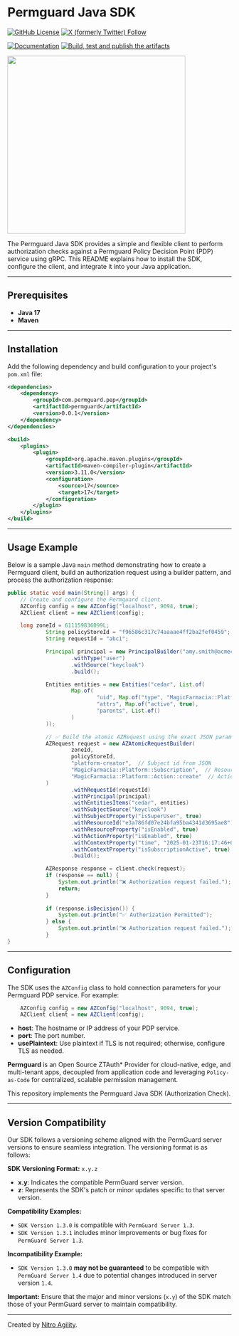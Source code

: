 # Permguard Java SDK

[![GitHub License](https://img.shields.io/github/license/permguard/permguard-java)](https://github.com/permguard/permguard-java?tab=Apache-2.0-1-ov-file#readme)
[![X (formerly Twitter) Follow](https://img.shields.io/twitter/follow/permguard)](https://x.com/intent/follow?original_referer=https%3A%2F%2Fdeveloper.x.com%2F&ref_src=twsrc%5Etfw%7Ctwcamp%5Ebuttonembed%7Ctwterm%5Efollow%7Ctwgr%5ETwitterDev&screen_name=Permguard)

[![Documentation](https://img.shields.io/website?label=Docs&url=https%3A%2F%2Fwww.permguard.com%2F)](https://www.permguard.com/)
[![Build, test and publish the artifacts](https://github.com/permguard/permguard-java/actions/workflows/permguard-java-ci.yml/badge.svg)](https://github.com/permguard/permguard-java/actions/workflows/permguard-java-ci.yml)

<p align="left">
  <img src="https://raw.githubusercontent.com/permguard/permguard-assets/main/pink-txt//1line.svg" class="center" width="400px" height="auto"/>
</p>


The Permguard Java SDK provides a simple and flexible client to perform authorization checks against a Permguard Policy Decision Point (PDP) service using gRPC. This README explains how to install the SDK, configure the client, and integrate it into your Java application.

---

## Prerequisites

- **Java 17**
- **Maven**

---

## Installation

Add the following dependency and build configuration to your project's `pom.xml` file:

```xml
<dependencies>
    <dependency>
        <groupId>com.permguard.pep</groupId>
        <artifactId>permguard</artifactId>
        <version>0.0.1</version>
    </dependency>
</dependencies>

<build>
    <plugins>
        <plugin>
            <groupId>org.apache.maven.plugins</groupId>
            <artifactId>maven-compiler-plugin</artifactId>
            <version>3.11.0</version>
            <configuration>
                <source>17</source>
                <target>17</target>
            </configuration>
        </plugin>
    </plugins>
</build>
```

---

## Usage Example

Below is a sample Java `main` method demonstrating how to create a Permguard client, build an authorization request using a builder pattern, and process the authorization response:

```java
public static void main(String[] args) {
    // Create and configure the Permguard client.
    AZConfig config = new AZConfig("localhost", 9094, true);
    AZClient client = new AZClient(config);

    long zoneId = 611159836099L;
            String policyStoreId = "f96586c317c74aaaae4ff2ba2fef0459";
            String requestId = "abc1";

            Principal principal = new PrincipalBuilder("amy.smith@acmecorp.com")
                    .withType("user")
                    .withSource("keycloak")
                    .build();

            Entities entities = new Entities("cedar", List.of(
                    Map.of(
                            "uid", Map.of("type", "MagicFarmacia::Platform::BranchInfo", "id", "subscription"),
                            "attrs", Map.of("active", true),
                            "parents", List.of()
                    )
            ));

            // ✅ Build the atomic AZRequest using the exact JSON parameters
            AZRequest request = new AZAtomicRequestBuilder(
                    zoneId,
                    policyStoreId,
                    "platform-creator",  // Subject id from JSON
                    "MagicFarmacia::Platform::Subscription",  // Resource type from JSON
                    "MagicFarmacia::Platform::Action::create"  // Action name from JSON
            )
                    .withRequestId(requestId)
                    .withPrincipal(principal)
                    .withEntitiesItems("cedar", entities)
                    .withSubjectSource("keycloak")
                    .withSubjectProperty("isSuperUser", true)
                    .withResourceId("e3a786fd07e24bfa95ba4341d3695ae8")
                    .withResourceProperty("isEnabled", true)
                    .withActionProperty("isEnabled", true)
                    .withContextProperty("time", "2025-01-23T16:17:46+00:00")
                    .withContextProperty("isSubscriptionActive", true)
                    .build();

            AZResponse response = client.check(request);
            if (response == null) {
                System.out.println("❌ Authorization request failed.");
                return;
            }
    
            if (response.isDecision()) {
                System.out.println("✅ Authorization Permitted");
            } else {
                System.out.println("❌ Authorization request failed.");
            }
}
```

---

## Configuration

The SDK uses the `AZConfig` class to hold connection parameters for your Permguard PDP service. For example:

```java
    AZConfig config = new AZConfig("localhost", 9094, true);
    AZClient client = new AZClient(config);
```

- **host**: The hostname or IP address of your PDP service.
- **port**: The port number.
- **usePlaintext**: Use plaintext if TLS is not required; otherwise, configure TLS as needed.




**Permguard** is an Open Source ZTAuth* Provider for cloud-native, edge, and multi-tenant apps, decoupled from application code and leveraging `Policy-as-Code` for centralized, scalable permission management.

This repository implements the Permguard Java SDK (Authorization Check).

---

## Version Compatibility

Our SDK follows a versioning scheme aligned with the PermGuard server versions to ensure seamless integration. The versioning format is as follows:

**SDK Versioning Format:** `x.y.z`

- **x.y**: Indicates the compatible PermGuard server version.
- **z**: Represents the SDK's patch or minor updates specific to that server version.

**Compatibility Examples:**

- `SDK Version 1.3.0` is compatible with `PermGuard Server 1.3`.
- `SDK Version 1.3.1` includes minor improvements or bug fixes for `PermGuard Server 1.3`.

**Incompatibility Example:**

- `SDK Version 1.3.0` **may not be guaranteed** to be compatible with `PermGuard Server 1.4` due to potential changes introduced in server version `1.4`.

**Important:** Ensure that the major and minor versions (`x.y`) of the SDK match those of your PermGuard server to maintain compatibility.

---

Created by [Nitro Agility](https://www.nitroagility.com/).
